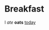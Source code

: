 # Breakfast

I *ate* **oats** [today](https://www.google.com/search?q=today&rlz=1C1RZHW_enGB862GB862&oq=today&aqs=chrome..69i57j0i271l3j69i60j69i65l3.775j0j7&sourceid=chrome&ie=UTF-8)

